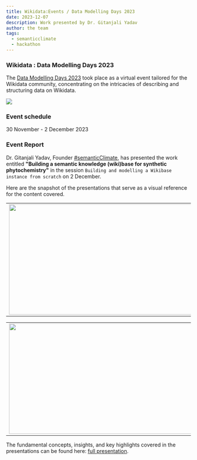 ```yaml
---
title: Wikidata:Events / Data Modelling Days 2023
date: 2023-12-07
description: Work presented by Dr. Gitanjali Yadav  
author: the team
tags:
  - semanticclimate
  - hackathon
---
```


### Wikidata : Data Modelling Days 2023 
The [Data Modelling Days 2023](https://www.wikidata.org/wiki/Wikidata:Events/Data_Modelling_Days_2023#Sessions) took place as a virtual event tailored for the Wikidata community, concentrating on the intricacies of describing and structuring data on Wikidata.

<img src = "/p/static/img/wikidata_DMD23.png">

### Event schedule
30 November - 2 December 2023

### Event Report
Dr. Gitanjali Yadav, Founder [#semanticClimate](https://semanticclimate.github.io/p/en/), has presented the work entitled **"Building a semantic knowledge (wiki)base for synthetic phytochemistry"** in the session `Building and modelling a Wikibase instance from scratch` on 2 December.

Here are the snapshot of the presentations that serve as a visual reference for the content covered.

<table>
<tr>
<td><img src='{{ "/static/img/wikidata-modelling1.jpg" | url }}' width="500" height="300"></td>
<td><img src='{{ "/static/img/wikidata-modelling2.jpg" | url }}' width="500" height="300"></td>
</tr>   
</table>

<table>
<tr>
<td><img src='{{ "/static/img/wikidata-modelling3.jpg" | url }}' width="500" height="300"></td>
<td><img src='{{ "/static/img/wikidata-modelling4.jpg" | url }}' width="500" height="300"></td>
</tr>   
</table>

The fundamental concepts, insights, and key highlights covered in the presentations can be found here: [full presentation](https://youtu.be/krbeWMTz5CY).





